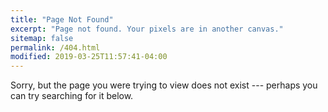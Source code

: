 ```yaml
---
title: "Page Not Found"
excerpt: "Page not found. Your pixels are in another canvas."
sitemap: false
permalink: /404.html
modified: 2019-03-25T11:57:41-04:00
---
```


Sorry, but the page you were trying to view does not exist --- perhaps you can try searching for it below.

<script type="text/javascript">
  var GOOG_FIXURL_LANG = 'en';
  var GOOG_FIXURL_SITE = '{{ site.url }}'
</script>
<script type="text/javascript"
  src="//linkhelp.clients.google.com/tbproxy/lh/wm/fixurl.js">
</script>
